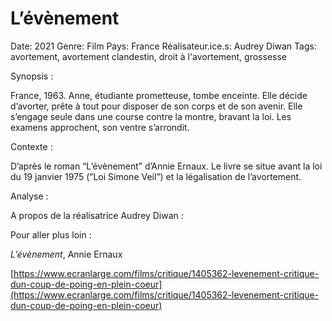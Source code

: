 # L’évènement

Date: 2021
Genre: Film
Pays: France
Réalisateur.ice.s: Audrey Diwan
Tags: avortement, avortement clandestin, droit à l'avortement, grossesse

Synopsis : 

France, 1963. Anne, étudiante prometteuse, tombe enceinte. Elle décide d’avorter, prête à tout pour disposer de son corps et de son avenir. Elle s’engage seule dans une course contre la montre, bravant la loi. Les examens approchent, son ventre s’arrondit.

Contexte :

D’après le roman “L’évènement” d’Annie Ernaux. Le livre se situe avant la loi du 19 janvier 1975 (”Loi Simone Veil”) et la légalisation de l’avortement. 

Analyse :

A propos de la réalisatrice Audrey Diwan :

Pour aller plus loin :

*L’évènement*, Annie Ernaux 

[https://www.ecranlarge.com/films/critique/1405362-levenement-critique-dun-coup-de-poing-en-plein-coeur](https://www.ecranlarge.com/films/critique/1405362-levenement-critique-dun-coup-de-poing-en-plein-coeur)